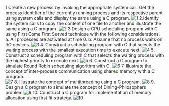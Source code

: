 1.Create a new process by invoking the appropriate system call. Get the process identifier of the currently running process and its respective parent using system calls and display the same using a C program.
![1](https://user-images.githubusercontent.com/113223927/192582289-95c80b97-5351-421f-92f3-cb25a5cec8fb.png)
2.Identify the system calls to copy the content of one file to another and illustrate the same using a C program.
![2](https://user-images.githubusercontent.com/113223927/192582436-37229376-70ec-4217-8968-dee11f665cdf.png)
3.Design a CPU scheduling program with C using First Come First Served technique with the following considerations. 
a. All processes are activated at time 0. 
b. Assume that no process waits on I/O devices.
![3](https://user-images.githubusercontent.com/113223927/192582634-40ce55a4-6c75-4f5b-9364-ba892c30f1c7.png)
4. Construct a scheduling program with C that selects the waiting process with the smallest execution time to execute next.
![4](https://user-images.githubusercontent.com/113223927/192582750-efd82f44-ba16-4876-9e19-fd623cecaeb5.png)
5. Construct a scheduling program with C that selects the waiting process with the highest priority to execute next.
![5](https://user-images.githubusercontent.com/113223927/192582831-c84000e4-e8ab-433e-948b-926e8df80869.png)
6. Construct a C program to simulate Round Robin scheduling algorithm with C.
![6](https://user-images.githubusercontent.com/113223927/192582927-89035895-3449-482c-b338-553c6bdd6cae.png)
7. Illustrate the concept of inter-process communication using shared memory with a C program.  
![7](https://user-images.githubusercontent.com/113223927/192587946-9482e8bc-198e-44e5-b79f-0a9b8770dbe7.jpg)
8. Illustrate the concept of multithreading using a C program.
![8](https://user-images.githubusercontent.com/113223927/192583079-99ecabf5-bbf9-47a3-863b-9c374563d51f.png)
9. Design a C program to simulate the concept of Dining-Philosophers problem
![9](https://user-images.githubusercontent.com/113223927/192583180-938b0010-94e7-42d8-99cc-a7f7c3d14775.png)
10. Construct a C program for implementation of memory allocation using first fit strategy.
![10](https://user-images.githubusercontent.com/113223927/192585726-8f6a4d2a-c80f-402e-98f4-31089e277178.png)
